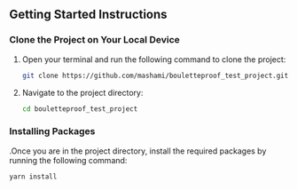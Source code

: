 
## Getting Started Instructions

### Clone the Project on Your Local Device
1. Open your terminal and run the following command to clone the project:
   ```bash
   git clone https://github.com/mashami/bouletteproof_test_project.git
2. Navigate to the project directory:
   ```bash
   cd bouletteproof_test_project
   
### Installing Packages
.Once you are in the project directory, install the required packages by running the following command:
  ```bash
  yarn install
